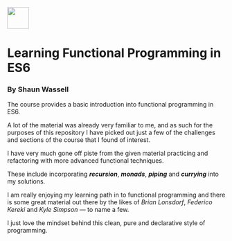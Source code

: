 <img src='linkedin.ico' width='50'/>

# Learning Functional Programming in ES6

### By Shaun Wassell

The course provides a basic introduction into functional programming in ES6.

A lot of the material was already very familiar to me, and as such for the purposes of this repository I have picked out just a few of the challenges and sections of the course that I found of interest.

I have very much gone off piste from the given material practicing and refactoring with more advanced functional techniques.

These include incorporating ***recursion***, ***monads***, ***piping*** and ***currying*** into my solutions.

I am really enjoying my learning path in to functional programming and there is some great material out there by the likes of *Brian Lonsdorf*, *Federico Kereki* and *Kyle Simpson* — to name a few.

I just love the mindset behind this clean, pure and declarative style of programming.
